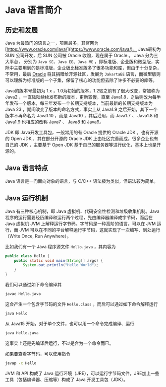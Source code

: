 # Java 语言简介

## 历史和发展

Java 为最热门的语言之一，项目最多，其官网为[https://www.oracle.com/java/](https://www.oracle.com/java/)。 Java最初为 SUN 公司开发，后 SUN 公司被 Oracle 收购，现在属于 Oracle 。 Java 分为三大平台， 分别为 `Java SE`、`Java EE`、`Java ME` ，即标准版、企业版和微型版，实际中主要用到的是标准版，企业版比标准版多了很多功能和库，但由于十分复杂，不常用，最后 [Oracle](https://www.oracle.com) 将其捐赠给开源社区，发展为 `JakartaEE` 语言，而微型版则可以理解为标准版的一个子集，保留了核心的功能但去除了许多不必要的库等。

Java的版本号最初为 1.x ，1.0为初始的版本，1.2较之前有了很大改变，常被称为 Java2 ，一直陆陆续续发布新的版本，更新较慢，直至 Java1.8，之后则改为每半年发布一个版本，每三年发布一个长期支持版本，当前最新的长期支持版本为 Java 23 ，期间改变了版本的命名方式，事实上从 Java1.9 之后开始，其下一个版本不再命名为 Java1.10 ，而是 Java10 ，其后沿用，而 Java1.7 、 Java1.8 和 Java1.9 也相应的改称 Java7 、 Java8 和 Java9。

JDK 即 Java开发工具包，一般常用的有 Oracle 提供的 Oracle JDK ，也有开源的 Open JDK ，其在部分开源的 Oracle JDK 上由社区完善而成，很多企业也有自己的 JDK ，主要基于 Open JDK 基于自己的服务器等进行优化，基本上也是开源的。

## Java 语言特点

Java 语言是一门面向对象的语言，与 C/C++ 语法极为类似，但语法较为简单。

## Java 运行机制

Java 有三种核心机制，即 Java 虚拟机、代码安全性检测和垃圾收集机制。Java程序的运行需要经历编译和运行两个过程，先由编译器编译成字节码，而后在 Java 虚拟机 JVM 上解释运行字节码。字节码是一种高阶的语言，可以在 JVM 运行，而 JVM 可以在不同的平台解释运行字节码，这就实现了一次编写、到处运行（Write Once, Run Anywhere）。

比如我们有一个 Java 程序源文件 `Hello.java` ，其内容为

```java
public class Hello {
    public static void main(String[] args) {
        System.out.println("Hello World");
    }
}
```

我们可以通过如下命令编译其

```bash
javac Hello.java
```

这会产生一个包含字节码的文件 `Hello.class` ，而后可以通过如下命令解释运行

```bash
java Hello
```

从 Java15 开始，对于单个文件，也可以用一个命令完成编译、运行

```bash
java Hello.java
```

这事实上还是先编译后运行，不过是合为一个命令而已。

如果要查看字节码，可以使用指令

```bash
javap -c Hello
```

JVM 和 API 构成了 Java 运行环境（JRE），可以运行字节码文件，JRE加上一些工具（包括编译器、压缩等）构成了 Java 开发工具包（JDK）。
